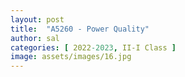 ```yaml
---
layout: post
title:  "A5260 - Power Quality"
author: sal
categories: [ 2022-2023, II-I Class ]
image: assets/images/16.jpg
---
```


